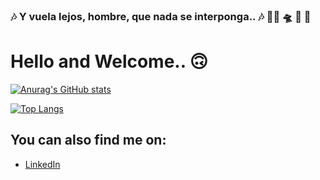 ### :notes: Y vuela lejos, hombre, que nada se interponga.. :notes:  :man_technologist: :flying_saucer: :milky_way: :stars:



# Hello and Welcome.. 🙃

[![Anurag's GitHub stats](https://github-readme-stats.vercel.app/api?username=capdeo&show_icons=true&hide=prs,contribs,&theme=transparent)](https://github.com/anuraghazra/github-readme-stats)

[![Top Langs](https://github-readme-stats.vercel.app/api/top-langs/?username=capdeo&layout=compact&langs_count=8&card_width=445&theme=transparent)](https://github.com/anuraghazra/github-readme-stats)

## You can also find me on:

- [LinkedIn](https://ar.linkedin.com/in/oscar-capdevila-64aa3815a)
